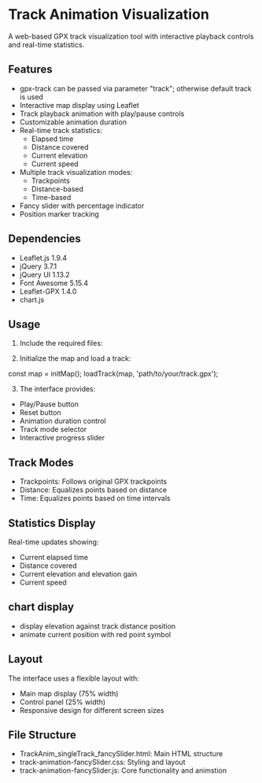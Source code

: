 
# Track Animation Visualization
A web-based GPX track visualization tool with interactive playback controls and real-time statistics.

## Features
- gpx-track can be passed via parameter "track"; otherwise default track is used
- Interactive map display using Leaflet
- Track playback animation with play/pause controls
- Customizable animation duration
- Real-time track statistics:
    - Elapsed time
    - Distance covered
    - Current elevation
    - Current speed
- Multiple track visualization modes:
    - Trackpoints
    - Distance-based
    - Time-based
- Fancy slider with percentage indicator
- Position marker tracking

## Dependencies
- Leaflet.js 1.9.4
- jQuery 3.7.1
- jQuery UI 1.13.2
- Font Awesome 5.15.4
- Leaflet-GPX 1.4.0
- chart.js

## Usage
1.  Include the required files:

<link rel="stylesheet" href="track-animation-fancySlider.css">
<script src="track-animation-fancySlider.js"></script>

2. Initialize the map and load a track:

const map = initMap();
loadTrack(map, 'path/to/your/track.gpx');

3. The interface provides:
- Play/Pause button
- Reset button
- Animation duration control
- Track mode selector
- Interactive progress slider

## Track Modes
- Trackpoints: Follows original GPX trackpoints
- Distance: Equalizes points based on distance
- Time: Equalizes points based on time intervals

## Statistics Display
Real-time updates showing:

- Current elapsed time
- Distance covered
- Current elevation and elevation gain
- Current speed

## chart display
- display elevation against track distance position
- animate current position with red point symbol

## Layout
The interface uses a flexible layout with:

- Main map display (75% width)
- Control panel (25% width)
- Responsive design for different screen sizes

## File Structure
- TrackAnim_singleTrack_fancySlider.html: Main HTML structure
- track-animation-fancySlider.css: Styling and layout
- track-animation-fancySlider.js: Core functionality and animstion
